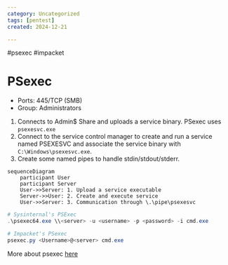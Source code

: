 ```yaml
---
category: Uncategorized
tags: [pentest]
created: 2024-12-21

---
```

#psexec #impacket 
# PSexec
- Ports: 445/TCP (SMB)
- Group: Administrators
1. Connects to Admin$ Share and uploads a service binary. PSexec uses `psexesvc.exe` 
2. Connect to the service control manager to create and run a service named PSEXESVC and associate the service binary with `C:\Windows\psexesvc.exe`.
3. Create some named pipes to handle stdin/stdout/stderr.
```mermaid
sequenceDiagram
	participant User
	participant Server
	User->>Server: 1. Upload a service executable
	Server->>User: 2. Create and execute service
	User->>Server: 3. Communication through \.\pipe\psexesvc
```

```powershell
# Sysinternal's PSExec
.\psexec64.exe \\<server> -u <username> -p <password> -i cmd.exe

# Impacket's PSexec
psexec.py <Username>@<server> cmd.exe
```
More about psexec [here](https://www.rapid7.com/blog/post/2013/03/09/psexec-demystified/)
